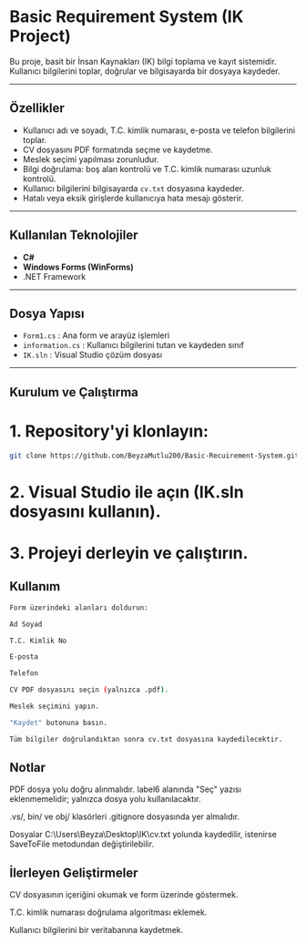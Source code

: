 # Basic Requirement System (IK Project)

Bu proje, basit bir İnsan Kaynakları (IK) bilgi toplama ve kayıt sistemidir. Kullanıcı bilgilerini toplar, doğrular ve bilgisayarda bir dosyaya kaydeder.  

---

## Özellikler

- Kullanıcı adı ve soyadı, T.C. kimlik numarası, e-posta ve telefon bilgilerini toplar.
- CV dosyasını PDF formatında seçme ve kaydetme.
- Meslek seçimi yapılması zorunludur.
- Bilgi doğrulama: boş alan kontrolü ve T.C. kimlik numarası uzunluk kontrolü.
- Kullanıcı bilgilerini bilgisayarda `cv.txt` dosyasına kaydeder.
- Hatalı veya eksik girişlerde kullanıcıya hata mesajı gösterir.

---

## Kullanılan Teknolojiler

- **C#**
- **Windows Forms (WinForms)**  
- .NET Framework

---

## Dosya Yapısı

- `Form1.cs` : Ana form ve arayüz işlemleri
- `information.cs` : Kullanıcı bilgilerini tutan ve kaydeden sınıf
- `IK.sln` : Visual Studio çözüm dosyası

---

## Kurulum ve Çalıştırma

# 1. Repository'yi klonlayın:
```bash
git clone https://github.com/BeyzaMutlu200/Basic-Recuirement-System.git
```
# 2. Visual Studio ile açın (IK.sln dosyasını kullanın).

# 3. Projeyi derleyin ve çalıştırın.

## Kullanım
```bash
Form üzerindeki alanları doldurun:

Ad Soyad

T.C. Kimlik No

E-posta

Telefon

CV PDF dosyasını seçin (yalnızca .pdf).

Meslek seçimini yapın.

"Kaydet" butonuna basın.

Tüm bilgiler doğrulandıktan sonra cv.txt dosyasına kaydedilecektir.
```
## Notlar

PDF dosya yolu doğru alınmalıdır. label6 alanında "Seç" yazısı eklenmemelidir; yalnızca dosya yolu kullanılacaktır.

.vs/, bin/ ve obj/ klasörleri .gitignore dosyasında yer almalıdır.

Dosyalar C:\Users\Beyza\Desktop\IK\cv.txt yolunda kaydedilir, istenirse SaveToFile metodundan değiştirilebilir.

## İlerleyen Geliştirmeler

CV dosyasının içeriğini okumak ve form üzerinde göstermek.

T.C. kimlik numarası doğrulama algoritması eklemek.

Kullanıcı bilgilerini bir veritabanına kaydetmek.
